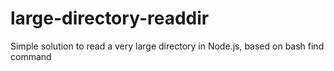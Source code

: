 # large-directory-readdir
Simple solution to read a very large directory in Node.js, based on bash find command
